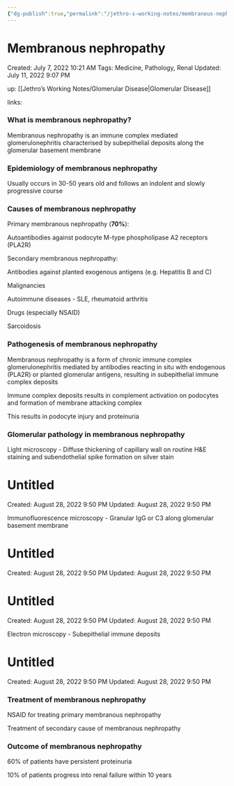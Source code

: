 ```yaml
---
{"dg-publish":true,"permalink":"/jethro-s-working-notes/membranous-nephropathy/","dgPassFrontmatter":true}
---
```



# Membranous nephropathy

Created: July 7, 2022 10:21 AM
Tags: Medicine, Pathology, Renal
Updated: July 11, 2022 9:07 PM

up: [[Jethro’s Working Notes/Glomerular Disease\|Glomerular Disease]] 

links:

### **What is membranous nephropathy?**

Membranous nephropathy is an immune complex mediated glomerulonephritis characterised by subepithelial deposits along the glomerular basement membrane

### **Epidemiology of membranous nephropathy**

Usually occurs in 30-50 years old and follows an indolent and slowly progressive course

### **Causes of membranous nephropathy**

Primary membranous nephropathy (**70%**):

Autoantibodies against podocyte M-type phospholipase A2 receptors (PLA2R)

Secondary membranous nephropathy:

Antibodies against planted exogenous antigens (e.g. Hepatitis B and C)

Malignancies

Autoimmune diseases - SLE, rheumatoid arthritis

Drugs (especially NSAID)

Sarcoidosis

### **Pathogenesis of membranous nephropathy**

Membranous nephropathy is a form of chronic immune complex glomerulonephritis mediated by antibodies reacting in situ with endogenous (PLA2R) or planted glomerular antigens, resulting in subepithelial immune complex deposits

Immune complex deposits results in complement activation on podocytes and formation of membrane attacking complex

This results in podocyte injury and proteinuria

### **Glomerular pathology in membranous nephropathy**

Light microscopy - Diffuse thickening of capillary wall on routine H&E staining and subendothelial spike formation on silver stain


<div class="transclusion internal-embed is-loaded"><div class="markdown-embed">





# Untitled

Created: August 28, 2022 9:50 PM
Updated: August 28, 2022 9:50 PM

</div></div>


Immunofluorescence microscopy - Granular IgG or C3 along glomerular basement membrane


<div class="transclusion internal-embed is-loaded"><div class="markdown-embed">





# Untitled

Created: August 28, 2022 9:50 PM
Updated: August 28, 2022 9:50 PM

</div></div>



<div class="transclusion internal-embed is-loaded"><div class="markdown-embed">





# Untitled

Created: August 28, 2022 9:50 PM
Updated: August 28, 2022 9:50 PM

</div></div>


Electron microscopy - Subepithelial immune deposits


<div class="transclusion internal-embed is-loaded"><div class="markdown-embed">





# Untitled

Created: August 28, 2022 9:50 PM
Updated: August 28, 2022 9:50 PM

</div></div>


### **Treatment of membranous nephropathy**

NSAID for treating primary membranous nephropathy

Treatment of secondary cause of membranous nephropathy

### **Outcome of membranous nephropathy**

60% of patients have persistent proteinuria

10% of patients progress into renal failure within 10 years
